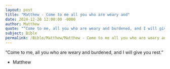```yaml
---
layout: post
title: "Matthew - Come to me all you who are weary and"
date: 2024-12-28 12:00:00 -0000
author: Matthew
quote: "“Come to me, all you who are weary and burdened, and I will give you rest.”"
subject: Bible
permalink: /Bible/Matthew/Matthew - Come to me all you who are weary and
---
```


“Come to me, all you who are weary and burdened, and I will give you rest.”

- Matthew
